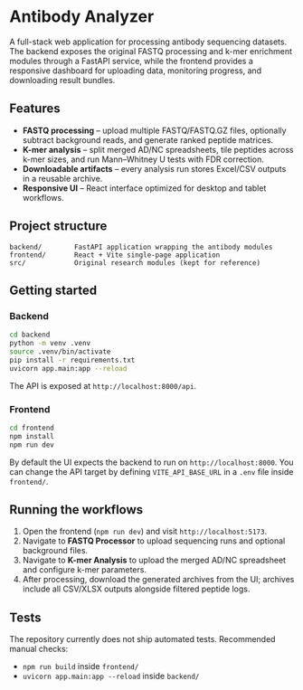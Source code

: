 # Antibody Analyzer

A full-stack web application for processing antibody sequencing datasets. The backend exposes the original FASTQ processing and k-mer enrichment modules through a FastAPI service, while the frontend provides a responsive dashboard for uploading data, monitoring progress, and downloading result bundles.

## Features

- **FASTQ processing** – upload multiple FASTQ/FASTQ.GZ files, optionally subtract background reads, and generate ranked peptide matrices.
- **K-mer analysis** – split merged AD/NC spreadsheets, tile peptides across k-mer sizes, and run Mann–Whitney U tests with FDR correction.
- **Downloadable artifacts** – every analysis run stores Excel/CSV outputs in a reusable archive.
- **Responsive UI** – React interface optimized for desktop and tablet workflows.

## Project structure

```
backend/        FastAPI application wrapping the antibody modules
frontend/       React + Vite single-page application
src/            Original research modules (kept for reference)
```

## Getting started

### Backend

```bash
cd backend
python -m venv .venv
source .venv/bin/activate
pip install -r requirements.txt
uvicorn app.main:app --reload
```

The API is exposed at `http://localhost:8000/api`.

### Frontend

```bash
cd frontend
npm install
npm run dev
```

By default the UI expects the backend to run on `http://localhost:8000`. You can change the API target by defining `VITE_API_BASE_URL` in a `.env` file inside `frontend/`.

## Running the workflows

1. Open the frontend (`npm run dev`) and visit `http://localhost:5173`.
2. Navigate to **FASTQ Processor** to upload sequencing runs and optional background files.
3. Navigate to **K-mer Analysis** to upload the merged AD/NC spreadsheet and configure k-mer parameters.
4. After processing, download the generated archives from the UI; archives include all CSV/XLSX outputs alongside filtered peptide logs.

## Tests

The repository currently does not ship automated tests. Recommended manual checks:

- `npm run build` inside `frontend/`
- `uvicorn app.main:app --reload` inside `backend/`
